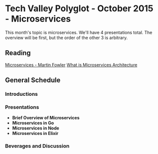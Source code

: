 # Tech Valley Polyglot - October 2015 - Microservices

This month's topic is microservices. We'll have 4 presentations total. The overview will be first, but the order of the other 3 is arbitrary.

## Reading

[Microservices - Martin Fowler](http://martinfowler.com/articles/microservices.html)
[What is Microservices Architecture](http://smartbear.com/all-resources/articles/what-is-microservices-architecture/)

## General Schedule

### Introductions

### Presentations

- __Brief Overview of Microservices__
- __Microservices in Go__
- __Microservices in Node__
- __Microservices in Elixir__

### Beverages and Discussion
